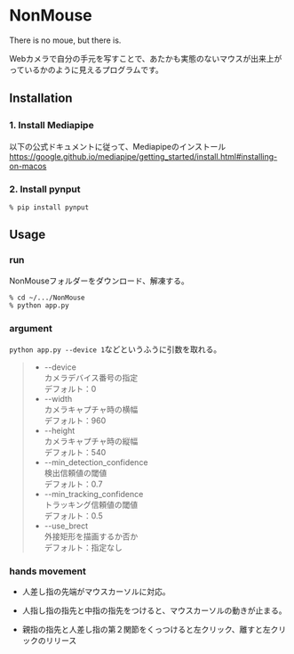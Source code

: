 # NonMouse
There is no moue, but there is. 

Webカメラで自分の手元を写すことで、あたかも実態のないマウスが出来上がっているかのように見えるプログラムです。  

## Installation
### 1. Install Mediapipe　　
以下の公式ドキュメントに従って、Mediapipeのインストール
https://google.github.io/mediapipe/getting_started/install.html#installing-on-macos

### 2. Install pynput
```sh:Install
% pip install pynput  
```

## Usage
### run
NonMouseフォルダーをダウンロード、解凍する。
```sh
% cd ~/.../NonMouse
% python app.py
```
### argument
`python app.py --device 1`などというふうに引数を取れる。 
> * --device  
カメラデバイス番号の指定  
デフォルト：0  
>* --width  
カメラキャプチャ時の横幅  
デフォルト：960  
>* --height  
カメラキャプチャ時の縦幅  
デフォルト：540  
>* --min_detection_confidence  
検出信頼値の閾値  
デフォルト：0.7  
>* --min_tracking_confidence  
トラッキング信頼値の閾値  
デフォルト：0.5  
>* --use_brect  
外接矩形を描画するか否か  
デフォルト：指定なし  

### hands movement
* 人差し指の先端がマウスカーソルに対応。

* 人指し指の指先と中指の指先をつけると、マウスカーソルの動きが止まる。

* 親指の指先と人差し指の第２関節をくっつけると左クリック、離すと左クリックのリリース
